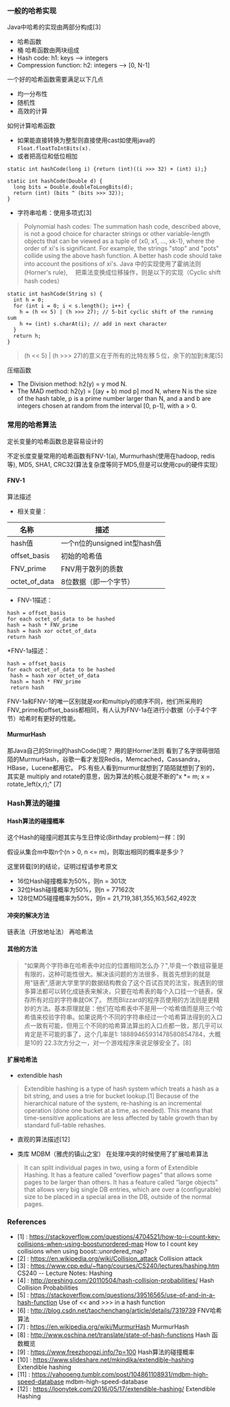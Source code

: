 ### 一般的哈希实现
Java中哈希的实现由两部分构成[3]
* 哈希函数
* 桶
哈希函数由两块组成
* Hash code: h1: keys --> integers
* Compression function: h2: integers --> [0, N-1]

一个好的哈希函数需要满足以下几点
* 均一分布性
* 随机性
* 高效的计算

如何计算哈希函数
* 如果能直接转换为整型则直接使用cast如使用java的```Float.floatToIntBits(x).``` 
* 或者把高位和低位相加
```
static int hashCode(long i) {return (int)((i >>> 32) + (int) i);}

static int hashCode(Double d) {
  long bits = Double.doubleToLongBits(d);
  return (int) (bits ^ (bits >>> 32));
}
```
* 字符串哈希：使用多项式[3]
>Polynomial hash codes: The summation hash code, described above, is not a good choice for character strings or other variable-length objects that can be viewed as a tuple of (x0, x1, ..., xk-1), where the order of xi's is significant. For example, the strings "stop" and "pots" collide using the above hash function. A better hash code should take into account the positions of xi's.
 Java 中的实现使用了霍纳法则(Horner's rule),　 把乘法变换成位移操作，则是以下的实现（Cyclic shift hash codes）
```
static int hashCode(String s) {
  int h = 0;
  for (int i = 0; i < s.length(); i++) {
    h = (h << 5) | (h >>> 27); // 5-bit cyclic shift of the running sum
    h += (int) s.charAt(i); // add in next character
  }
  return h;
}
```
>(h << 5) | (h >>> 27)的意义在于所有的比特左移５位，余下的加到末尾[5]

压缩函数
* The Division method: h2(y) = y mod N.
* The MAD method: h2(y) = [(ay + b) mod p] mod N, where N is the size of the hash table, p is a prime number larger than N, and a and b are integers chosen at random from the interval [0, p-1], with a > 0.

### 常用的哈希算法
定长变量的哈希函数总是容易设计的

不定长度变量常用的哈希函数有FNV-1(a), Murmurhash(使用在hadoop, redis等), MD5, SHA1, CRC32(算法复杂度等同于MD5,但是可以使用cpu的硬件实现）

#### FNV-1
算法描述
* 相关变量：


| 名称        | 描述           | 
| ------------- | ------------- | 
|hash值| 一个n位的unsigned int型hash值|
|offset_basis| 初始的哈希值|
|FNV_prime| FNV用于散列的质数|
|octet_of_data|8位数据（即一个字节）|


* FNV-1描述：
```
hash = offset_basis
for each octet_of_data to be hashed
hash = hash * FNV_prime
hash = hash xor octet_of_data
return hash
```

*FNV-1a描述：
```
hash = offset_basis 
for each octet_of_data to be hashed
 hash = hash xor octet_of_data
 hash = hash * FNV_prime
 return hash
 ```
FNV-1a和FNV-1的唯一区别就是xor和multiply的顺序不同，他们所采用的FNV_prime和offset_basis都相同，有人认为FNV-1a在进行小数据（小于4个字节）哈希时有更好的性能。

#### MurmurHash
那Java自己的String的hashCode()呢？ 用的是Horner法则
看到了名字很萌很陌陌的MurmurHash，谷歌一看才发现Redis，Memcached，Cassandra，HBase，Lucene都用它。
PS.有些人看到murmur就想到了陌陌就想到了别的，其实是 multiply and rotate的意思，因为算法的核心就是不断的"x *= m; x = rotate_left(x,r);" [7]

### Hash算法的碰撞
#### Hash算法的碰撞概率
这个Hash的碰撞问题其实与生日悖论(Birthday problem)一样：[9]

假设从集合m中取n个(n > 0, n <= m)，则取出相同的概率是多少？

这里转载[9]的结论，证明过程请参考原文
* 16位Hash碰撞概率为50%，则n = 301次
* 32位Hash碰撞概率为50%，则n = 77162次
* 128位MD5碰撞概率为50%，则n = 21,719,381,355,163,562,492次

#### 冲突的解决方法
链表法（开放地址法）
再哈希法

#### 其他的方法
>"如果两个字符串在哈希表中对应的位置相同怎么办？",毕竟一个数组容量是有限的，这种可能性很大。解决该问题的方法很多，我首先想到的就是用"链表",感谢大学里学的数据结构教会了这个百试百灵的法宝，我遇到的很多算法都可以转化成链表来解决，只要在哈希表的每个入口挂一个链表，保存所有对应的字符串就OK了。
然而Blizzard的程序员使用的方法则是更精妙的方法。基本原理就是：他们在哈希表中不是用一个哈希值而是用三个哈希值来校验字符串。如果说两个不同的字符串经过一个哈希算法得到的入口点一致有可能，但用三个不同的哈希算法算出的入口点都一致，那几乎可以肯定是不可能的事了，这个几率是1: 18889465931478580854784，大概是10的 22.3次方分之一，对一个游戏程序来说足够安全了。[8]

#### 扩展哈希法
* extendible hash
>Extendible hashing is a type of hash system which treats a hash as a bit string, and uses a trie for bucket lookup.[1] Because of the hierarchical nature of the system, re-hashing is an incremental operation (done one bucket at a time, as needed). This means that time-sensitive applications are less affected by table growth than by standard full-table rehashes.

* 直观的算法描述[12]

* 类库 MDBM（雅虎的镇山之宝） 在处理冲突的时候使用了扩展哈希算法
>It can split individual pages in two, using a form of Extendible Hashing.
>It has a feature called “overflow pages” that allows some pages to be larger than others.
>It has a feature called “large objects” that allows very big single DB entries, which are over a (configurable) size to be placed in a special area in the DB, outside of the normal pages.







### References
* [1] : https://stackoverflow.com/questions/4704521/how-to-i-count-key-collisions-when-using-boostunordered-map How to I count key collisions when using boost::unordered_map?
* [2] : https://en.wikipedia.org/wiki/Collision_attack Collision attack
* [3] : https://www.cpp.edu/~ftang/courses/CS240/lectures/hashing.htm CS240 -- Lecture Notes: Hashing
* [4] : http://preshing.com/20110504/hash-collision-probabilities/ Hash Collision Probabilities
* [5] : https://stackoverflow.com/questions/39516565/use-of-and-in-a-hash-function Use of << and >>> in a hash function
* [6] : http://blog.csdn.net/taochenchang/article/details/7319739 FNV哈希算法
* [7] : https://en.wikipedia.org/wiki/MurmurHash MurmurHash
* [8] : http://www.oschina.net/translate/state-of-hash-functions Hash 函数概览 
* [9] : https://www.freezhongzi.info/?p=100 Hash算法的碰撞概率
* [10] : https://www.slideshare.net/mkindika/extendible-hashing Extendible hashing
* [11] : https://yahooeng.tumblr.com/post/104861108931/mdbm-high-speed-database mdbm-high-speed-database
* [12] : https://loonytek.com/2016/05/17/extendible-hashing/ Extendible Hashing
